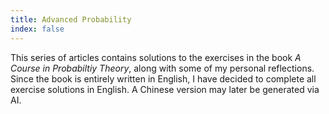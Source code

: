 ```yaml
---
title: Advanced Probability
index: false
---
```


This series of articles contains solutions to the exercises in the book *A Course in Probabiltiy Theory*, along with some of my personal reflections. Since the book is entirely written in English, I have decided to complete all exercise solutions in English. A Chinese version may later be generated via AI.
